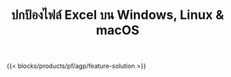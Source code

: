 ﻿---
title: ปกป้องไฟล์ Excel บน Windows, Linux & macOS 
weight: 7730
url: /th/protect
description: แอพและ API ฟรีเพื่อเพิ่มการป้องกันให้กับสเปรดชีต XLS, XLSX & ODS
---
{{< blocks/products/pf/agp/feature-solution >}} 

